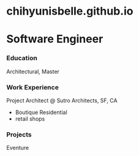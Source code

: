 # chihyunisbelle.github.io
# Software Engineer

### Education
Architectural, Master

### Work Experience
Project Architect @ Sutro Architects, SF, CA
- Boutique Residential
- retail shops

### Projects
Eventure
